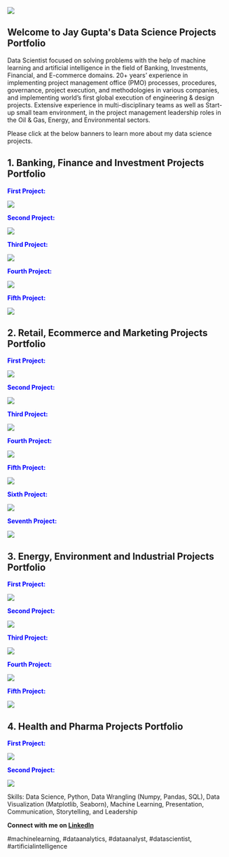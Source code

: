 ![](/image/bkjaygupta.jpg)

## Welcome to Jay Gupta's Data Science Projects Portfolio

<p>Data Scientist focused on solving problems with the help of machine learning and artificial intelligence in the field of Banking, Investments, Financial, and E-commerce domains. 20+ years’ experience in implementing project management office (PMO) processes, procedures, governance, project execution, and methodologies in various companies, and implementing world’s first global execution of engineering & design projects. Extensive experience in multi-disciplinary teams as well as Start-up small team environment, in the project management leadership roles in the Oil & Gas, Energy, and Environmental sectors.</p>

Please click at the below banners to learn more about my data science projects.

## 1. Banking, Finance and Investment Projects Portfolio
<span style="font-size=30; color:blue">**First Project:** </span>

<a href="https://github.com/jayguptacal/BankingAndInvestments/blob/main/FinancialFraudDetection/readme.md" target="_blank">![](/image/bannerfinancialportfolio.jpg)</a>

<span style="font-size=30; color:blue"> **Second Project:** </span>

<a href="https://github.com/jayguptacal/BankingAndInvestments/blob/main/StockTradingIndicators/readme.md" target="_blank">![](/image/SPYTradingPortfolio.jpg)</a>

<span style="font-size=30; color:blue"> **Third Project:** </span>

<a href="https://github.com/jayguptacal/BankingAndInvestments/blob/main/CreditCardFraudDetection/readme.md" target="_blank">![](/image/CreditCardsFraudsBannerReadme.jpg)</a>

<span style="font-size=30; color:blue"> **Fourth Project:** </span>

<a href="https://github.com/jayguptacal/BankingAndInvestments/blob/main/aml_cft_investigation/aml_cft_excelproject.ipynb" target="_blank">![](/image/amlcftbanner_access.jpg)</a>

<span style="font-size=30; color:blue"> **Fifth Project:** </span>

<a href="https://github.com/jayguptacal/BankingAndInvestments/blob/main/BankNotesDetection/readme.md" target="_blank">![](/image/Genuine_Fake_BankNotes_access.jpg)</a>

## 2. Retail, Ecommerce and Marketing Projects Portfolio

<span style="font-size=30; color:blue"> **First Project:** </span>

<a href="https://github.com/jayguptacal/RetailAndMarketing/blob/main/HouseSalesPricePrediction/readme.md" target="_blank">![](/image/housePredAppPortfolio.jpg)</a>

<span style="font-size=30; color:blue"> **Second Project:** </span>

<a href="https://github.com/jayguptacal/RetailAndMarketing/blob/main/wineFraudPredictwithSVC/readme.md" target="_blank">![](/image/SVMClassificationWineCheck_Access.jpg)</a>

<span style="font-size=30; color:blue"> **Third Project:** </span>

<a href="https://github.com/jayguptacal/bookcollectionapp/blob/main/README.md" target="_blank">![](/image/banner_bookcatalogproject.jpg)</a>

<span style="font-size=30; color:blue"> **Fourth Project:** </span>

<a href="https://github.com/jayguptacal/RetailAndMarketing/blob/main/BigMountainResortPricing/README.md" target="_blank">![](/image/ResortTicketPortfolio.jpg)</a>

<span style="font-size=30; color:blue"> **Fifth Project:** </span>

<a href="https://github.com/jayguptacal/RetailAndMarketing/blob/main/spotfireanalytics/readme.md" target="_blank">![](/image/Spotfire_Access.jpg)</a>

<span style="font-size=30; color:blue"> **Sixth Project:** </span>

<a href="https://github.com/jayguptacal/RetailAndMarketing/blob/main/powerbianalytics/readme.md" target="_blank">![](/image/PowerBIDashboard_Access.jpg)</a>

<span style="font-size=30; color:blue"> **Seventh Project:** </span>

<a href="https://github.com/jayguptacal/RetailAndMarketing/blob/main/telcobizchurnanalysis/readme.md" target="_blank">![](/image/telecom_customer_churn_access.jpg)</a>

## 3. Energy, Environment and Industrial Projects Portfolio

<span style="font-size=30; color:blue"> **First Project:** </span>

<a href="https://github.com/jayguptacal/EnergyAndEnvironment/edit/main/PredictRockorMine/readme.md" target="_blank">![](/image/knnProjectAccess.jpg)</a>

<span style="font-size=30; color:blue"> **Second Project:** </span>

<a href="https://github.com/jayguptacal/EnergyAndEnvironment/blob/main/ConcreteSlumpTestSVR/readme.md" target="_blank">![](/image/SVMconcreteSlumpReg_Access.jpg)</a>

<span style="font-size=30; color:blue"> **Third Project:** </span>

<a href="https://github.com/jayguptacal/EnergyAndEnvironment/blob/main/PenguinsClassification/penguins_species_decision_tree.ipynb" target="_blank">![](/image/penguinbanner_access.jpg)</a>

<span style="font-size=30; color:blue"> **Fourth Project:** </span>

<a href="https://github.com/jayguptacal/EnergyProjects/blob/main/EnergyStatsProject/readme.md" target="_blank">![](/image/EnergyStasPortfolio.jpg)</a>

<span style="font-size=30; color:blue"> **Fifth Project:** </span>

<a href="https://github.com/jayguptacal/EnergyAndEnvironment/blob/main/PredictRockDensity/readme.md" target="_blank">![](/image/RockDensity_access.jpg)</a>

## 4. Health and Pharma Projects Portfolio

<span style="font-size=30; color:blue"> **First Project:** </span>

<a href="https://github.com/jayguptacal/HealthAndPharma/blob/main/CancerCellPrediction/readme.md" target="_blank">![](/image/BodyCellPortfolio.jpg)</a>

<span style="font-size=30; color:blue"> **Second Project:** </span>

<a href="https://github.com/jayguptacal/HealthAndPharma/blob/main/EdiblePoisonousMushrooms/readme.md" target="_blank">![](/image/Poisonous_Edible_Mushroom_access.jpg)</a>

<p>Skills: Data Science, Python, Data Wrangling (Numpy, Pandas, SQL), Data Visualization (Matplotlib, Seaborn), Machine Learning, Presentation, Communication, Storytelling, and Leadership</p>

**Connect with me on [LinkedIn](https://www.linkedin.com/in/jayguptanetwork/)**

#machinelearning, #dataanalytics, #dataanalyst, #datascientist, #artificialintelligence
